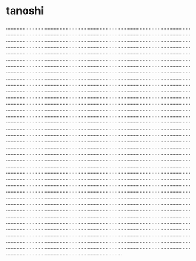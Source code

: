 # tanoshi
..............................................................................................................................................................................................................................................................................................................................................................................................................................................................................................................................................................................................................................................................................................................................................................................................................................................................................................................................................................................................................................................................................................................................................................................................................................................................................................................................................................................................................................................................................................................................................................................................................................................................................................................................................................................................................................................................................................................................................................................................................................................................................................................................................................................................................................................................................................................................................................................................................................................................................................................................................................................................................................................................................................................................................................................................................................................................................................................................................................................................................................................................................................................................................................................................................................................................................................................................................................................................................................................................................................................................................................................................................................................................................................................................................................................................................................................................................................................................................................................................................................................................................................................................................................................................................................................................................................................................................................................................................................................................................................................................................................................................................................................................................................................................